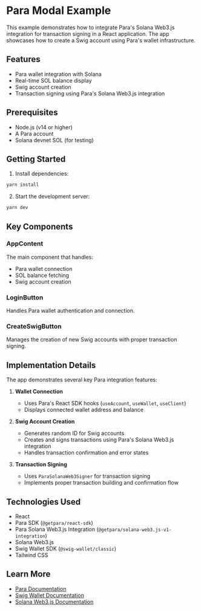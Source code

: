 # Para Modal Example

This example demonstrates how to integrate Para's Solana Web3.js integration for transaction signing in a React application. The app showcases how to create a Swig account using Para's wallet infrastructure.

## Features

- Para wallet integration with Solana
- Real-time SOL balance display
- Swig account creation
- Transaction signing using Para's Solana Web3.js integration

## Prerequisites

- Node.js (v14 or higher)
- A Para account
- Solana devnet SOL (for testing)

## Getting Started

1. Install dependencies:

```bash
yarn install
```

2. Start the development server:

```bash
yarn dev
```

## Key Components

### AppContent

The main component that handles:

- Para wallet connection
- SOL balance fetching
- Swig account creation

### LoginButton

Handles Para wallet authentication and connection.

### CreateSwigButton

Manages the creation of new Swig accounts with proper transaction signing.

## Implementation Details

The app demonstrates several key Para integration features:

1. **Wallet Connection**

   - Uses Para's React SDK hooks (`useAccount`, `useWallet`, `useClient`)
   - Displays connected wallet address and balance

2. **Swig Account Creation**

   - Generates random ID for Swig accounts
   - Creates and signs transactions using Para's Solana Web3.js integration
   - Handles transaction confirmation and error states

3. **Transaction Signing**
   - Uses `ParaSolanaWeb3Signer` for transaction signing
   - Implements proper transaction building and confirmation flow

## Technologies Used

- React
- Para SDK (`@getpara/react-sdk`)
- Para Solana Web3.js Integration (`@getpara/solana-web3.js-v1-integration`)
- Solana Web3.js
- Swig Wallet SDK (`@swig-wallet/classic`)
- Tailwind CSS

## Learn More

- [Para Documentation](https://docs.para.xyz)
- [Swig Wallet Documentation](https://docs.swig.xyz)
- [Solana Web3.js Documentation](https://solana-labs.github.io/solana-web3.js/)
